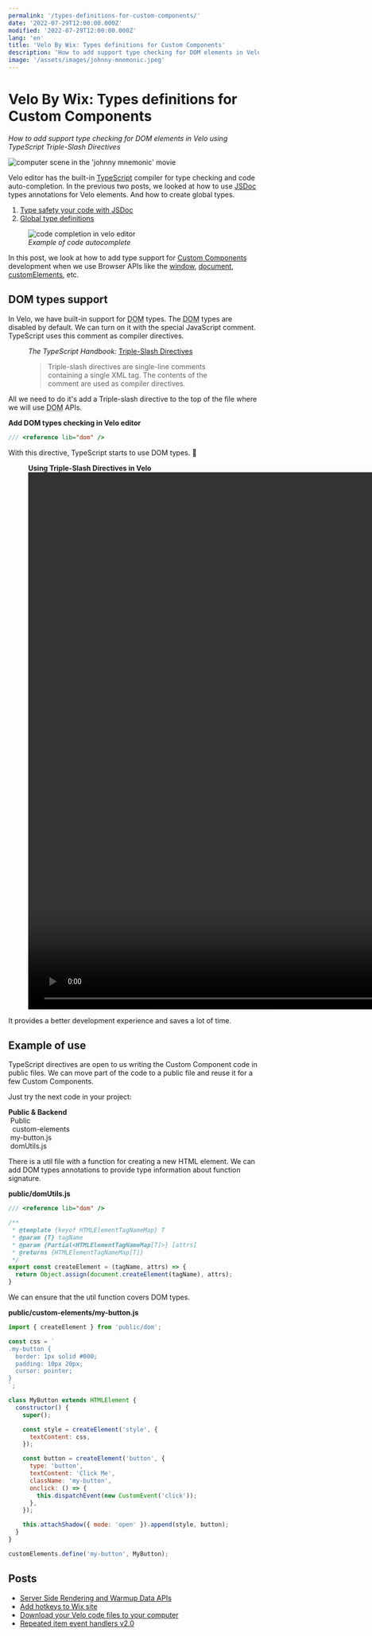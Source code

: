 ```yaml
---
permalink: '/types-definitions-for-custom-components/'
date: '2022-07-29T12:00:00.000Z'
modified: '2022-07-29T12:00:00.000Z'
lang: 'en'
title: 'Velo By Wix: Types definitions for Custom Components'
description: 'How to add support type checking for DOM elements in Velo using TypeScript Triple-Slash Directives'
image: '/assets/images/johnny-mnemonic.jpeg'
---
```


# Velo By Wix: Types definitions for Custom Components

*How to add support type checking for DOM elements in Velo using TypeScript Triple-Slash Directives*

![computer scene in the 'johnny mnemonic' movie](/assets/images/johnny-mnemonic.jpeg)

Velo editor has the built-in [TypeScript](https://www.typescriptlang.org/) compiler for type checking and code auto-completion. In the previous two posts, we looked at how to use [JSDoc](https://jsdoc.app/) types annotations for Velo elements. And how to create global types.

1. [Type safety your code with JSDoc](/type-safety-your-code-with-jsdoc/)
1. [Global type definitions](/global-type-definitions-in-velo/)

<figure>
  <img
    src="/assets/images/auto-completion.jpg"
    alt="code completion in velo editor"
    loading="lazy"
  />
  <figcaption>
    <em>Example of code autocomplete</em>
  <figcaption>
</figure>

In this post, we look at how to add type support for [Custom Components](https://support.wix.com/en/article/velo-about-custom-elements) development when we use Browser APIs like the [window](https://developer.mozilla.org/en-US/docs/Web/API/Window), [document](https://developer.mozilla.org/en-US/docs/Web/API/Document), [customElements](https://developer.mozilla.org/en-US/docs/Web/API/Window/customElements), etc.

## DOM types support

In Velo, we have built-in support for <abbr title="Document Object Model">DOM</abbr> types. The <abbr title="Document Object Model">DOM</abbr> types are disabled by default. We can turn on it with the special JavaScript comment. TypeScript uses this comment as compiler directives.

<figure>
  <figcaption>
    <cite>The TypeScript Handbook:</cite>
    <a href="https://www.typescriptlang.org/docs/handbook/triple-slash-directives.html">Triple-Slash Directives</a>
  </figcaption>
  <blockquote cite="https://www.typescriptlang.org/docs/handbook/triple-slash-directives.html">
    Triple-slash directives are single-line comments containing a single XML tag. The contents of the comment are used as compiler directives.
  </blockquote>
</figure>

All we need to do it's add a Triple-slash directive to the top of the file where we will use <abbr title="Document Object Model">DOM</abbr> APIs.

**Add DOM types checking in Velo editor**

```ts
/// <reference lib="dom" />
```

With this directive, TypeScript starts to use DOM types. 🙌

<figure>
  <figcaption>
    <strong>Using Triple-Slash Directives in Velo</strong>
  </figcaption>
  <video
    src="/assets/videos/triple-slash-directives.mp4"
    type="video/mp4"
    preload="metadata"
    width="1728"
    height="1080"
    controls
    loop
  />
</figure>

It provides a better development experience and saves a lot of time.

## Example of use

TypeScript directives are open to us writing the Custom Component code in public files. We can move part of the code to a public file and reuse it for a few Custom Components.

Just try the next code in your project:

<div class="filetree" role="img" aria-label="velo sidebar">
  <div class="filetree_tab filetree_row">
    <strong>Public & Backend</strong>
  </div>
  <div class="filetree_title filetree_row">
    <img src="/assets/images/i/open.svg" alt=""/>
    Public
  </div>
  <div class="filetree_tab">
    <div class="filetree_row">
      <img src="/assets/images/i/open.svg" alt=""/>
      <img src="/assets/images/i/folder.svg" alt=""/>
      custom-elements
    </div>
    <div class="filetree_tab filetree_row">
      <img src="/assets/images/i/js.svg" alt=""/>
      my-button.js
    </div>
  </div>
   <div class="filetree_tab filetree_row">
    <img src="/assets/images/i/js.svg" alt=""/>
    domUtils.js
  </div>
</div>

There is a util file with a function for creating a new HTML element. We can add DOM types annotations to provide type information about function signature.

**public/domUtils.js**

```js
/// <reference lib="dom" />

/**
 * @template {keyof HTMLElementTagNameMap} T
 * @param {T} tagName
 * @param {Partial<HTMLElementTagNameMap[T]>} [attrs]
 * @returns {HTMLElementTagNameMap[T]}
 */
export const createElement = (tagName, attrs) => {
  return Object.assign(document.createElement(tagName), attrs);
}
```

We can ensure that the util function covers DOM types.

**public/custom-elements/my-button.js**

```js
import { createElement } from 'public/dom';

const css = `
.my-button {
  border: 1px solid #000;
  padding: 10px 20px;
  cursor: pointer;
}
`;

class MyButton extends HTMLElement {
  constructor() {
    super();

    const style = createElement('style', {
      textContent: css,
    });

    const button = createElement('button', {
      type: 'button',
      textContent: 'Click Me',
      className: 'my-button',
      onclick: () => {
        this.dispatchEvent(new CustomEvent('click'));
      },
    });

    this.attachShadow({ mode: 'open' }).append(style, button);
  }
}

customElements.define('my-button', MyButton);
```

## Posts

- [Server Side Rendering and Warmup Data APIs](/ssr-and-warmup-data/)
- [Add hotkeys to Wix site](/hotkeys-custom-element/)
- [Download your Velo code files to your computer](/velo-filesystem-chrome-extension/)
- [Repeated item event handlers v2.0](/repeated-item-event-handlers-v2/)
